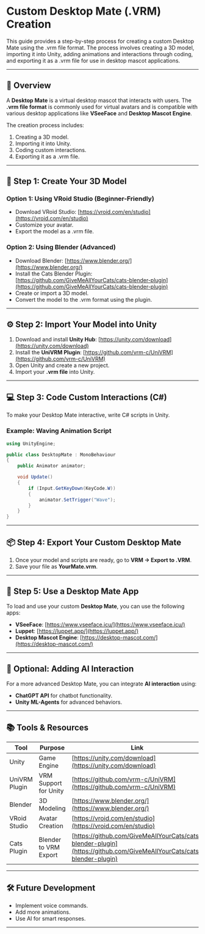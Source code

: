 # Custom Desktop Mate (.VRM) Creation

This guide provides a step-by-step process for creating a custom Desktop Mate using the .vrm file format. The process involves creating a 3D model, importing it into Unity, adding animations and interactions through coding, and exporting it as a .vrm file for use in desktop mascot applications.

---

## 🚀 Overview
A **Desktop Mate** is a virtual desktop mascot that interacts with users. The **.vrm file format** is commonly used for virtual avatars and is compatible with various desktop applications like **VSeeFace** and **Desktop Mascot Engine**.

The creation process includes:
1. Creating a 3D model.
2. Importing it into Unity.
3. Coding custom interactions.
4. Exporting it as a .vrm file.

---

## 🎨 Step 1: Create Your 3D Model

### Option 1: Using VRoid Studio (Beginner-Friendly)
- Download VRoid Studio: [https://vroid.com/en/studio](https://vroid.com/en/studio)
- Customize your avatar.
- Export the model as a .vrm file.

### Option 2: Using Blender (Advanced)
- Download Blender: [https://www.blender.org/](https://www.blender.org/)
- Install the Cats Blender Plugin: [https://github.com/GiveMeAllYourCats/cats-blender-plugin](https://github.com/GiveMeAllYourCats/cats-blender-plugin)
- Create or import a 3D model.
- Convert the model to the .vrm format using the plugin.

---

## ⚙️ Step 2: Import Your Model into Unity

1. Download and install **Unity Hub**: [https://unity.com/download](https://unity.com/download)
2. Install the **UniVRM Plugin**: [https://github.com/vrm-c/UniVRM](https://github.com/vrm-c/UniVRM)
3. Open Unity and create a new project.
4. Import your **.vrm file** into Unity.

---

## 💻 Step 3: Code Custom Interactions (C#)

To make your Desktop Mate interactive, write C# scripts in Unity.

### Example: Waving Animation Script
```csharp
using UnityEngine;

public class DesktopMate : MonoBehaviour
{
    public Animator animator;

    void Update()
    {
        if (Input.GetKeyDown(KeyCode.W))
        {
            animator.SetTrigger("Wave");
        }
    }
}
```

---

## 📦 Step 4: Export Your Custom Desktop Mate

1. Once your model and scripts are ready, go to **VRM → Export to .VRM**.
2. Save your file as **YourMate.vrm**.

---

## 🎯 Step 5: Use a Desktop Mate App

To load and use your custom **Desktop Mate**, you can use the following apps:

- **VSeeFace**: [https://www.vseeface.icu/](https://www.vseeface.icu/)
- **Luppet**: [https://luppet.app/](https://luppet.app/)
- **Desktop Mascot Engine**: [https://desktop-mascot.com/](https://desktop-mascot.com/)

---

## 🔧 Optional: Adding AI Interaction
For a more advanced Desktop Mate, you can integrate **AI interaction** using:
- **ChatGPT API** for chatbot functionality.
- **Unity ML-Agents** for advanced behaviors.

---

## 📚 Tools & Resources
| Tool             | Purpose                 | Link                                |
|------------------|-------------------------|-------------------------------------|
| Unity            | Game Engine             | [https://unity.com/download](https://unity.com/download) |
| UniVRM Plugin    | VRM Support for Unity   | [https://github.com/vrm-c/UniVRM](https://github.com/vrm-c/UniVRM) |
| Blender          | 3D Modeling             | [https://www.blender.org/](https://www.blender.org/) |
| VRoid Studio     | Avatar Creation         | [https://vroid.com/en/studio](https://vroid.com/en/studio) |
| Cats Plugin      | Blender to VRM Export   | [https://github.com/GiveMeAllYourCats/cats-blender-plugin](https://github.com/GiveMeAllYourCats/cats-blender-plugin) |

---

## 🛠️ Future Development
- Implement voice commands.
- Add more animations.
- Use AI for smart responses.

---

